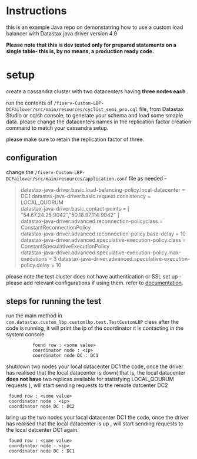 # Instructions

this is an example Java repo on demonstatring how to use a custom load balancer with Datastax java driver version 4.9

**Please note that this is dev tested only for prepared statements on a single table- this is, by no means, a production ready code.**


# setup

create a cassandra cluster with two datacenters having **three nodes each** . 

run the contents of `/fiserv-Custom-LBP-DCFailover/src/main/resources/cyclist_semi_pro.cql`  file, from Datastax Studio or cqlsh console, to generate your schema and load some smaple data. please change the datacenters names in the replication factor creation command to match your cassandra setup.

please make sure to retain the replication factor of three.

## configuration

change the `/fiserv-Custom-LBP-DCFailover/src/main/resources/application.conf` file as needed - 

> datastax-java-driver.basic.load-balancing-policy.local-datacenter =   
> DC1 datastax-java-driver.basic.request.consistency = LOCAL_QUORUM   
> datastax-java-driver.basic.contact-points = [   
> "54.67.24.25:9042","50.18.97.114:9042" ]   
> datastax-java-driver.advanced.reconnection-policyclass =   
> ConstantReconnectionPolicy   
> datastax-java-driver.advanced.reconnection-policy.base-delay = 10   
> datastax-java-driver.advanced.speculative-execution-policy.class =   
> ConstantSpeculativeExecutionPolicy   
> datastax-java-driver.advanced.speculative-execution-policy.max-executions
> = 3 datastax-java-driver.advanced.speculative-execution-policy.delay = 10

please note the test cluster does not have authentication or SSL set up - please add relevant configurations if using them. refer to [documentation](https://docs.datastax.com/en/developer/java-driver/4.9/manual/core/configuration/reference/).

## steps for running the test

run the main method in  `com.datastax.custom_lbp.customlbp.test.TestCustomLBP` class
after the code is running, it will print the ip of the coordinator it is contacting in the system console

 
              found row : <some value>
              coordinator node : <ip>
              coordinator node DC : DC1

shutdown two nodes your local datacenter DC1
the code, once the driver has realised that the local datacenter is down( that is, the local datacenter **does not have** two replicas available for statisfying LOCAL_QOURUM requests ), will start sending requests to the remote datcenter DC2

     found row : <some value>
     coordinator node : <ip>
     coordinator node DC : DC2
bring up the two nodes your local datacenter DC1
the code, once the driver has realised that the local datacenter is up , will start sending requests to the local datcenter DC1 again.

     found row : <some value>
     coordinator node : <ip>
     coordinator node DC : DC1
